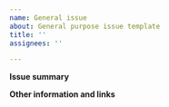 ```yaml
---
name: General issue
about: General purpose issue template
title: ''
assignees: ''

---
```


**Issue summary**
<!-- A clear and concise description of what the task is. -->



**Other information and links**
<!-- Add any other context or screenshots about the issue here. -->



<!-- Thank you 🙏 -->
